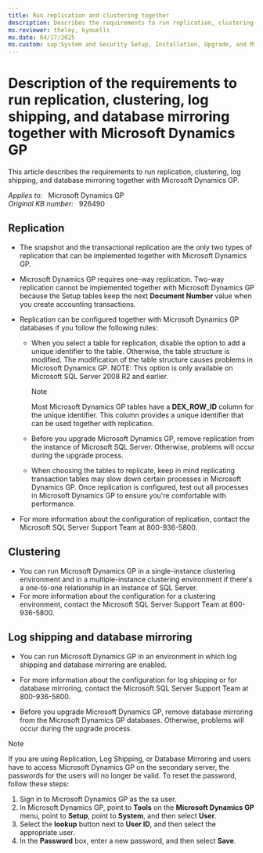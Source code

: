 ```yaml
---
title: Run replication and clustering together
description: Describes the requirements to run replication, clustering, log shipping, and database mirroring together with Microsoft Dynamics GP. Includes support contact information.
ms.reviewer: theley, kyouells
ms.date: 04/17/2025
ms.custom: sap:System and Security Setup, Installation, Upgrade, and Migrations
---
```

# Description of the requirements to run replication, clustering, log shipping, and database mirroring together with Microsoft Dynamics GP

This article describes the requirements to run replication, clustering, log shipping, and database mirroring together with Microsoft Dynamics GP.

_Applies to:_ &nbsp; Microsoft Dynamics GP  
_Original KB number:_ &nbsp; 926490

## Replication

- The snapshot and the transactional replication are the only two types of replication that can be implemented together with Microsoft Dynamics GP.
- Microsoft Dynamics GP requires one-way replication. Two-way replication cannot be implemented together with Microsoft Dynamics GP because the Setup tables keep the next **Document Number** value when you create accounting transactions.
- Replication can be configured together with Microsoft Dynamics GP databases if you follow the following rules:

  - When you select a table for replication, disable the option to add a unique identifier to the table. Otherwise, the table structure is modified. The modification of the table structure causes problems in Microsoft Dynamics GP. NOTE: This option is only available on Microsoft SQL Server 2008 R2 and earlier.

      > [!NOTE]
      > Most Microsoft Dynamics GP tables have a **DEX_ROW_ID** column for the unique identifier. This column provides a unique identifier that can be used together with replication.
  - Before you upgrade Microsoft Dynamics GP, remove replication from the instance of Microsoft SQL Server. Otherwise, problems will occur during the upgrade process.
  - When choosing the tables to replicate, keep in mind replicating transaction tables may slow down certain processes in Microsoft Dynamics GP. Once replication is configured, test out all processes in Microsoft Dynamics GP to ensure you're comfortable with performance.
- For more information about the configuration of replication, contact the Microsoft SQL Server Support Team at 800-936-5800.

## Clustering

- You can run Microsoft Dynamics GP in a single-instance clustering environment and in a multiple-instance clustering environment if there's a one-to-one relationship in an instance of SQL Server.
- For more information about the configuration for a clustering environment, contact the Microsoft SQL Server Support Team at 800-936-5800.

## Log shipping and database mirroring

- You can run Microsoft Dynamics GP in an environment in which log shipping and database mirroring are enabled.

- For more information about the configuration for log shipping or for database mirroring, contact the Microsoft SQL Server Support Team at 800-936-5800.
- Before you upgrade Microsoft Dynamics GP, remove database mirroring from the Microsoft Dynamics GP databases. Otherwise, problems will occur during the upgrade process.

> [!NOTE]
> If you are using Replication, Log Shipping, or Database Mirroring and users have to access Microsoft Dynamics GP on the secondary server, the passwords for the users will no longer be valid. To reset the password, follow these steps:

1. Sign in to Microsoft Dynamics GP as the sa user.
2. In Microsoft Dynamics GP, point to **Tools** on the **Microsoft Dynamics GP**  menu, point to **Setup**, point to **System**, and then select **User**.
3. Select the **lookup** button next to **User ID**, and then select the appropriate user.
4. In the **Password** box, enter a new password, and then select **Save**.

